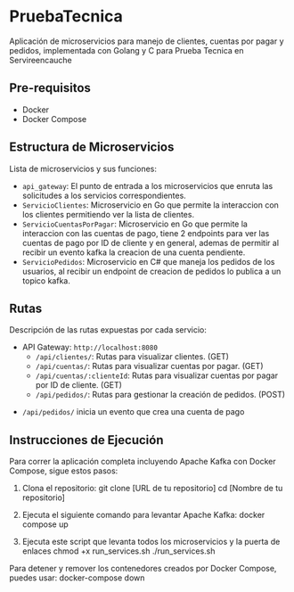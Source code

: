 # PruebaTecnica
Aplicación de microservicios para manejo de clientes, cuentas por pagar y pedidos, implementada con Golang y C para Prueba Tecnica en Servireencauche

## Pre-requisitos

- Docker
- Docker Compose

## Estructura de Microservicios

Lista de microservicios y sus funciones:

- `api_gateway`: El punto de entrada a los microservicios que enruta las solicitudes a los servicios correspondientes.
- `ServicioClientes`: Microservicio en Go que permite la interaccion con los clientes permitiendo ver la lista de clientes.
- `ServicioCuentasPorPagar`: Microservicio en Go que permite la interaccion con las cuentas de pago, tiene 2 endpoints para ver las cuentas de pago por ID de cliente y en general, ademas de permitir al recibir un evento kafka la creacion de una cuenta pendiente.
- `ServicioPedidos`: Microservicio en C# que maneja los pedidos de los usuarios, al recibir un endpoint de creacion de pedidos lo publica a un topico kafka.

## Rutas

Descripción de las rutas expuestas por cada servicio:

- API Gateway: `http://localhost:8080`
  - `/api/clientes/`: Rutas para visualizar clientes. (GET)
  - `/api/cuentas/`: Rutas para visualizar cuentas por pagar. (GET)
  - `/api/cuentas/:clienteId`: Rutas para visualizar cuentas por pagar por ID de cliente. (GET)
  - `/api/pedidos/`: Rutas para gestionar la creación de pedidos. (POST)

* `/api/pedidos/` inicia un evento que crea una cuenta de pago

## Instrucciones de Ejecución
Para correr la aplicación completa incluyendo Apache Kafka con Docker Compose, sigue estos pasos:

1. Clona el repositorio:
git clone [URL de tu repositorio]
cd [Nombre de tu repositorio]

2. Ejecuta el siguiente comando para levantar Apache Kafka:
docker compose up

3. Ejecuta este script que levanta todos los microservicios y la puerta de enlaces
chmod +x run_services.sh
./run_services.sh

Para detener y remover los contenedores creados por Docker Compose, puedes usar:
docker-compose down